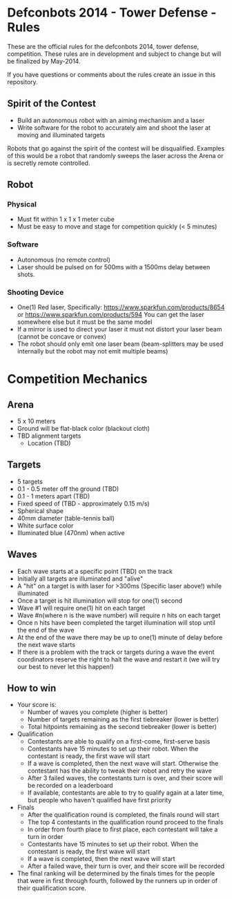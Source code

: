 # Defconbots 2014 - Tower Defense - Rules

These are the official rules for the defconbots 2014, tower defense, competition. These rules are in development and subject to change but will be finalized by May-2014.

If you have questions or comments about the rules create an issue in this repository.

## Spirit of the Contest

 * Build an autonomous robot with an aiming mechanism and a laser
 * Write software for the robot to accurately aim and shoot the laser at moving and illuminated targets

Robots that go against the spirit of the contest will be disqualified. Examples of this would be a robot that randomly sweeps the laser across the Arena or is secretly remote controlled.

## Robot

### Physical

 * Must fit within 1 x 1 x 1 meter cube
 * Must be easy to move and stage for competition quickly (< 5 minutes)

### Software

 * Autonomous (no remote control)
 * Laser should be pulsed on for 500ms with a 1500ms delay between shots.

### Shooting Device

 * One(1) Red laser, Specifically: https://www.sparkfun.com/products/8654 or https://www.sparkfun.com/products/594
You can get the laser somewhere else but it must be the same model
 * If a mirror is used to direct your laser it must not distort your laser beam (cannot be concave or convex)
 * The robot should only emit one laser beam (beam-splitters may be used internally but the robot may not emit multiple beams)

# Competition Mechanics

## Arena
 
 * 5 x 10 meters
 * Ground will be flat-black color (blackout cloth)
 * TBD alignment targets
   * Location (TBD)

## Targets

 * 5 targets
 * 0.1 - 0.5 meter off the ground (TBD)
 * 0.1 - 1 meters apart (TBD)
 * Fixed speed of (TBD - approximately 0.15 m/s)
 * Spherical shape
 * 40mm diameter (table-tennis ball)
 * White surface color
 * Illuminated blue (470nm) when active

## Waves

 * Each wave starts at a specific point (TBD) on the track
 * Initially all targets are illuminated and "alive"
 * A "hit" on a target is with laser for >300ms (Specific laser above!) while illuminated
 * Once a target is hit illumination will stop for one(1) second
 * Wave #1 will require one(1) hit on each target
 * Wave #n(where n is the wave number) will require n hits on each target
 * Once n hits have been completed the target illumination will stop until the end of the wave
 * At the end of the wave there may be up to one(1) minute of delay before the next wave starts
 * If there is a problem with the track or targets during a wave the event coordinators reserve the right to halt the wave and restart it (we will try our best to never let this happen!)

## How to win

 * Your score is:
   * Number of waves you complete (higher is better)
   * Number of targets remaining as the first tiebreaker (lower is better)
   * Total hitpoints remaining as the second tiebreaker (lower is better)
 * Qualification
   * Contestants are able to qualify on a first-come, first-serve basis
   * Contestants have 15 minutes to set up their robot. When the contestant is ready, the first wave will start
   * If a wave is completed, then the next wave will start. Otherwise the contestant has the ability to tweak their robot and retry the wave
   * After 3 failed waves, the contestants turn is over, and their score will be recorded on a leaderboard
   * If available, contestants are able to try to qualify again at a later time, but people who haven't qualified have first priority
 * Finals
   * After the qualification round is completed, the finals round will start
   * The top 4 contestants in the qualification round proceed to the finals
   * In order from fourth place to first place, each contestant will take a turn in order
   * Contestants have 15 minutes to set up their robot. When the contestant is ready, the first wave will start
   * If a wave is completed, then the next wave will start
   * After a failed wave, their turn is over, and their score will be recorded
 * The final ranking will be determined by the finals times for the people that were in first through fourth, followed by the runners up in order of their qualification score.
